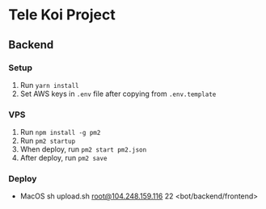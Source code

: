 # Tele Koi Project

## Backend

### Setup
1. Run `yarn install`
2. Set AWS keys in `.env` file after copying from `.env.template`

### VPS
1. Run `npm install -g pm2`
2. Run `pm2 startup`
3. When deploy, run `pm2 start pm2.json`
4. After deploy, run `pm2 save`

### Deploy
- MacOS
sh upload.sh root@104.248.159.116 22 <bot/backend/frontend>
